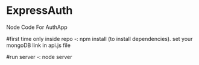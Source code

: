 # ExpressAuth
Node Code For AuthApp

#first time only inside repo -:
npm install (to install dependencies).
set your mongoDB link in api.js file

#run server -:
node server
